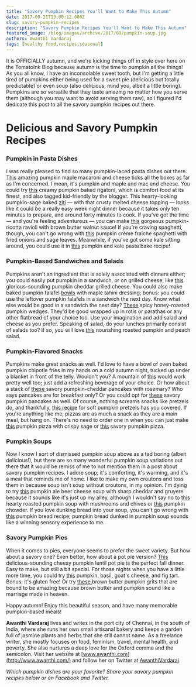 ```yaml
---
title: "Savory Pumpkin Recipes You'll Want to Make This Autumn"
date: 2017-09-21T13:00:12.000Z
slug: savory-pumpkin-recipes
description: "Savory Pumpkin Recipes You'll Want to Make This Autumn"
featured_image: /blog/images/archive/2017/09/pumpkin-soup.jpg
authors: Awanthi Vardaraj
tags: [healthy food,recipes,seasonal]
---
```


It is OFFICIALLY autumn, and we're kicking things off in style over here on the TomatoInk Blog because autumn is the time to pumpkin all the things! As you all know, I have an inconsolable sweet tooth, but I'm getting a little tired of pumpkins either being used for a sweet pie (delicious but totally predictable) or even soup (also delicious, mind you, albeit a little boring). Pumpkins are so versatile that they taste amazing no matter how you serve them (although you may want to avoid serving them raw), so I figured I'd dedicate this post to all the savory pumpkin recipes out there.

# Delicious and Savory Pumpkin Recipes

### Pumpkin in Pasta Dishes

I was really pleased to find so many pumpkin-laced pasta dishes out there. [This](https://thefigtreeblog.com/2011/09/pumpkin-maple-macaroni-cheese.html) amazing pumpkin maple macaroni and cheese ticks all the boxes as far as I'm concerned. I mean, it's pumpkin and maple and mac and cheese. You could try [this](http://www.kitchentreaty.com/creamy-pumpkin-baked-rigatoni/) creamy pumpkin baked rigatoni, which is comfort food at its finest, and also tagged kid-friendly by the blogger. This hearty-looking pumpkin-sage baked [ziti](https://ohmyveggies.com/pumpkin-sage-baked-ziti/) — with that crusty melted cheese topping — looks like it could be a really easy week night dinner because it takes only ten minutes to prepare, and around forty minutes to cook. If you've got the time — and you're feeling adventurous — you can make [this](http://littleferrarokitchen.com/2013/10/homemade-pumpkin-ricotta-ravioli-brown-butter-walnut-sauce/) gorgeous pumpkin-ricotta ravioli with brown butter walnut sauce! If you're craving spaghetti, though, you can't go wrong with [this](http://cafejohnsonia.com/2013/10/pumpkin-creme-fraiche-spaghetti-fried-onions-sage.html) pumpkin crème fraiche spaghetti with fried onions and sage leaves. Meanwhile, if you've got some kale sitting around, you could use it in [this](http://www.mjandhungryman.com/vegetarian-pumpkin-and-kale-pasta-bake/#%5Fa5y%5Fp=4432348) pumpkin and kale pasta bake recipe!

### Pumpkin-Based Sandwiches and Salads

Pumpkins aren't an ingredient that is solely associated with dinners either; you could easily put pumpkin in a sandwich, or on grilled cheese, like [this](http://www.bakeyourday.net/pumpkin-cheddar-grilled-cheese/) glorious-sounding pumpkin cheddar grilled cheese. You could also make baked pumpkin falafel [bowls](https://www.connoisseurusveg.com/baked-pumpkin-falafel-bowls-maple-tahini-dressing) with maple tahini dressing; bonus: you could use the leftover pumpkin falafels in a sandwich the next day. Know what else would be good in a sandwich the next day? [These](http://blommi.com/spicy-honey-roasted-pumpkin-recipe/) spicy honey-roasted pumpkin wedges. They'd be good wrapped up in rotis or parathas or any other flatbread of your choice too. Use your imagination and add salad and cheese as you prefer. Speaking of salad, do your lunches primarily consist of salads too? If so, you will love [this](http://www.greenkitchenstories.com/roasted-pumpkin-peach-salad-sydney/) nourishing roasted pumpkin and peach salad.

### Pumpkin-Flavored Snacks

Pumpkins make great snacks as well. I'd love to have a bowl of oven baked pumpkin chipotle fries in my hands on a cold autumn night, tucked up under a blanket in front of the telly. Wouldn't you? A mountain of [this](https://cleanfoodcrush.com/pumpkin-fries/) would work pretty well too; just add a refreshing beverage of your choice. Or how about a stack of [these ](http://www.anediblemosaic.com/savory-pumpkin-cheddar-pancakes-with-rosemary/)savory pumpkin-cheddar pancakes with rosemary? Who says pancakes are for breakfast only? Or you could opt for [these](http://www.ruchiskitchen.com/recipe/savory-pumpkin-pancakes/) savory pumpkin pancakes as well. Of course, nothing screams snacks like pretzels do, and thankfully, [this recipe](http://www.savvyeat.com/pumpkin-soft-pretzels/) for soft pumpkin pretzels has you covered. If you're anything like me, pizzas are as much a snack as they are a main meal, but hang on. There's no need to order one in when you can just make [this](https://www.twopeasandtheirpod.com/pumpkin-pizza-with-crispy-sage/) pumpkin pizza with crispy sage or [this](http://lovelolablog.com/savory-pumpkin-pizza-aka-the-best-pizza-you-will-ever-eat-ever/) savory pumpkin pizza.

### Pumpkin Soups

Now I know I sort of dismissed pumpkin soup above as a tad boring (albeit delicious!), but there are so many wonderful pumpkin soup variations out there that it would be remiss of me to not mention them in a post about savory pumpkin recipes. I adore soup; it's comforting, it's warming, and it's a meal that reminds me of home. I like to make my own croutons and toss them in because soup isn't soup without croutons, in my opinion. I'm dying to try [this](http://www.kitchentreaty.com/pumpkin-ale-beer-cheese-soup-with-sharp-cheddar-and-gruyere/) pumpkin ale beer cheese soup with sharp cheddar and gruyere because it sounds like it's just up my alley, although I wouldn't say no to [this](http://www.countryliving.com/food-drinks/recipes/a14859/roasted-pumpkin-soup-mushrooms-chives/) hearty roasted pumpkin soup with mushrooms and chives or [this](http://www.countryliving.com/food-drinks/recipes/a2990/pumpkin-chowder-recipe/) pumpkin chowder. If you love dunking bread into your soup, you can't go wrong with [this](http://www.countryliving.com/food-drinks/recipes/a2993/pumpkin-bread-recipe/) pumpkin bread recipe; pumpkin bread dunked in pumpkin soup sounds like a winning sensory experience to me.

### Savory Pumpkin Pies

When it comes to pies, everyone seems to prefer the sweet variety. But how about a savory one? Even better, how about a pot pie version? [This ](http://www.amuse-your-bouche.com/cheesy-pumpkin-lentil-pot-pies/)delicious-sounding cheesy pumpkin lentil pot pie is the perfect fall dinner. Easy to make, but still a bit special. For those nights when you have a little more time, you could try [this](http://www.georgeats.com/food/2015/3/10/gluten-free-pumpkin-basil-goats-cheese-and-fig-tart) pumpkin, basil, goat's cheese, and fig tart. Bonus: it's gluten free! Or try [these ](http://peasandcrayons.com/2015/12/brown-butter-pumpkin-grits.html)brown butter pumpkin grits that are bound to be amazing because brown butter and pumpkin sound like a marriage made in heaven.

Happy autumn! Enjoy this beautiful season, and have many memorable pumpkin-based meals!

**Awanthi Vardaraj** lives and writes in the port city of Chennai, in the south of India, where she runs her own small artisanal bakery and keeps a garden full of jasmine plants and herbs that she still cannot name. As a freelance writer, she mostly focuses on food, feminism, travel, mental health, and poverty. She also nurtures a deep love for the Oxford comma and the semicolon. Visit her website at [www.awanthi.com](http://www.awanthi.com/) and follow her on Twitter at [AwanthiVardaraj](https://twitter.com/AwanthiVardaraj).

_Which pumpkin dishes are your favorite? Share your savory pumpkin recipes below or on Facebook and Twitter._